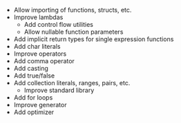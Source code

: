 - Allow importing of functions, structs, etc.
- Improve lambdas
    - Add control flow utilities
    - Allow nullable function parameters
- Add implicit return types for single expression functions
- Add char literals
- Improve operators
- Add comma operator
- Add casting
- Add true/false
- Add collection literals, ranges, pairs, etc.
    - Improve standard library
- Add for loops
- Improve generator
- Add optimizer
